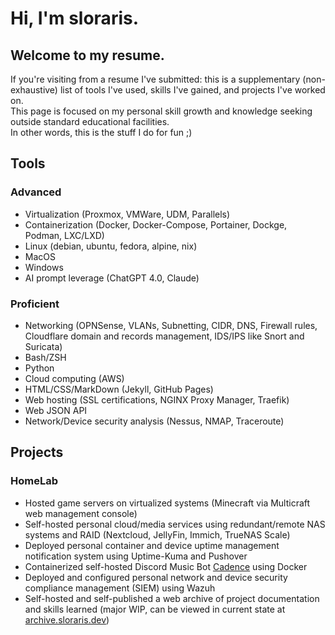 # Hi, I'm sloraris.
## Welcome to my resume.
If you're visiting from a resume I've submitted: this is a supplementary (non-exhaustive) list of tools I've used, skills I've gained, and projects I've worked on.\
This page is focused on my personal skill growth and knowledge seeking outside standard educational facilities.\
In other words, this is the stuff I do for fun ;)

## Tools
### Advanced
- Virtualization (Proxmox, VMWare, UDM, Parallels)
- Containerization (Docker, Docker-Compose, Portainer, Dockge, Podman, LXC/LXD)
- Linux (debian, ubuntu, fedora, alpine, nix)
- MacOS
- Windows
- AI prompt leverage (ChatGPT 4.0, Claude)

### Proficient
- Networking (OPNSense, VLANs, Subnetting, CIDR, DNS, Firewall rules, Cloudflare domain and records management, IDS/IPS like Snort and Suricata)
- Bash/ZSH
- Python
- Cloud computing (AWS)
- HTML/CSS/MarkDown (Jekyll, GitHub Pages)
- Web hosting (SSL certifications, NGINX Proxy Manager, Traefik)
- Web JSON API
- Network/Device security analysis (Nessus, NMAP, Traceroute)

## Projects
### HomeLab
- Hosted game servers on virtualized systems (Minecraft via Multicraft web management console)
- Self-hosted personal cloud/media services using redundant/remote NAS systems and RAID (Nextcloud, JellyFin, Immich, TrueNAS Scale)
- Deployed personal container and device uptime management notification system using Uptime-Kuma and Pushover
- Containerized self-hosted Discord Music Bot [Cadence](https://github.com/mariusbegby/cadence-discord-bot) using Docker
- Deployed and configured personal network and device security compliance management (SIEM) using Wazuh
- Self-hosted and self-published a web archive of project documentation and skills learned (major WIP, can be viewed in current state at [archive.sloraris.dev](https://archive.sloraris.dev))
